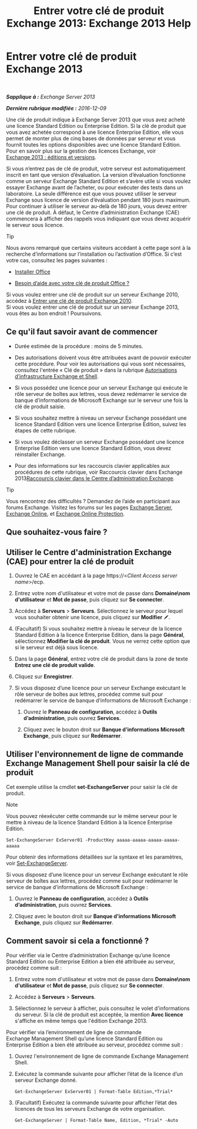 ﻿---
title: 'Entrer votre clé de produit Exchange 2013: Exchange 2013 Help'
TOCTitle: Entrer votre clé de produit Exchange 2013
ms:assetid: ccb14685-4bdc-42a4-a985-35cd2a1a415c
ms:mtpsurl: https://technet.microsoft.com/fr-fr/library/Bb124582(v=EXCHG.150)
ms:contentKeyID: 51407240
ms.date: 04/24/2018
mtps_version: v=EXCHG.150
f1_keywords:
- Microsoft.Exchange.Management.SnapIn.Esm.Servers.EnterProductKeyWizardForm.EnterProductKeyWizardPage
ms.translationtype: HT
---

# Entrer votre clé de produit Exchange 2013

 

_**Sapplique à :** Exchange Server 2013_

_**Dernière rubrique modifiée :** 2016-12-09_

Une clé de produit indique à Exchange Server 2013 que vous avez acheté une licence Standard Edition ou Enterprise Edition. Si la clé de produit que vous avez achetée correspond à une licence Enterprise Edition, elle vous permet de monter plus de cinq bases de données par serveur et vous fournit toutes les options disponibles avec une licence Standard Edition. Pour en savoir plus sur la gestion des licences Exchange, voir [Exchange 2013 : éditions et versions](exchange-2013-editions-and-versions-exchange-2013-help.md).

Si vous n’entrez pas de clé de produit, votre serveur est automatiquement inscrit en tant que version d’évaluation. La version d’évaluation fonctionne comme un serveur Exchange Standard Edition et s’avère utile si vous voulez essayer Exchange avant de l’acheter, ou pour exécuter des tests dans un laboratoire. La seule différence est que vous pouvez utiliser le serveur Exchange sous licence de version d’évaluation pendant 180 jours maximum. Pour continuer à utiliser le serveur au-delà de 180 jours, vous devez entrer une clé de produit. À défaut, le Centre d’administration Exchange (CAE) commencera à afficher des rappels vous indiquant que vous devez acquérir le serveur sous licence.

> [!TIP]
> Nous avons remarqué que certains visiteurs accédant à cette page sont à la recherche d’informations sur l’installation ou l’activation d’Office. Si c’est votre cas, consultez les pages suivantes :
> <ul>
> <li><p><a href="http://go.microsoft.com/fwlink/p/?linkid=403360">Installer Office</a></p></li>
> <li><p><a href="http://go.microsoft.com/fwlink/p/?linkid=403361">Besoin d’aide avec votre clé de produit Office ?</a></p></li></ul>
> Si vous voulez entrer une clé de produit sur un serveur Exchange 2010, accédez à <a href="http://go.microsoft.com/fwlink/p/?linkid=403370">Entrer une clé de produit Exchange 2010</a>.<br />
> Si vous voulez entrer une clé de produit sur un serveur Exchange 2013, vous êtes au bon endroit ! Poursuivons.

## Ce qu'il faut savoir avant de commencer

  - Durée estimée de la procédure : moins de 5 minutes.

  - Des autorisations doivent vous être attribuées avant de pouvoir exécuter cette procédure. Pour voir les autorisations qui vous sont nécessaires, consultez l'entrée « Clé de produit » dans la rubrique [Autorisations d’infrastructure Exchange et Shell](exchange-and-shell-infrastructure-permissions-exchange-2013-help.md).

  - Si vous possédez une licence pour un serveur Exchange qui exécute le rôle serveur de boîtes aux lettres, vous devez redémarrer le service de banque d’informations de Microsoft Exchange sur le serveur une fois la clé de produit saisie.

  - Si vous souhaitez mettre à niveau un serveur Exchange possédant une licence Standard Edition vers une licence Enterprise Edition, suivez les étapes de cette rubrique.

  - Si vous voulez déclasser un serveur Exchange possédant une licence Enterprise Edition vers une licence Standard Edition, vous devez réinstaller Exchange.

  - Pour des informations sur les raccourcis clavier applicables aux procédures de cette rubrique, voir Raccourcis clavier dans Exchange 2013[Raccourcis clavier dans le Centre d’administration Exchange](keyboard-shortcuts-in-the-exchange-admin-center-exchange-online-protection-help.md).

> [!TIP]
> Vous rencontrez des difficultés ? Demandez de l’aide en participant aux forums Exchange. Visitez les forums sur les pages <a href="https://go.microsoft.com/fwlink/p/?linkid=60612">Exchange Server</a>, <a href="https://go.microsoft.com/fwlink/p/?linkid=267542">Exchange Online</a>, et <a href="https://go.microsoft.com/fwlink/p/?linkid=285351">Exchange Online Protection</a>.


## Que souhaitez-vous faire ?

## Utiliser le Centre d'administration Exchange (CAE) pour entrer la clé de produit

1.  Ouvrez le CAE en accédant à la page https://\<*Client Access server name*\>/ecp.

2.  Entrez votre nom d'utilisateur et votre mot de passe dans **Domaine\\nom d'utilisateur** et **Mot de passe**, puis cliquez sur **Se connecter**.

3.  Accédez à **Serveurs** \> **Serveurs**. Sélectionnez le serveur pour lequel vous souhaiter obtenir une licence, puis cliquez sur **Modifier** ![Icône Modifier](images/Bb124582.6f53ccb2-1f13-4c02-bea0-30690e6ea71d(EXCHG.150).gif "Icône Modifier").

4.  (Facultatif) Si vous souhaitez mettre à niveau le serveur de la licence Standard Edition à la licence Enterprise Edition, dans la page **Général**, sélectionnez **Modifier la clé de produit**. Vous ne verrez cette option que si le serveur est déjà sous licence.

5.  Dans la page **Général**, entrez votre clé de produit dans la zone de texte **Entrez une clé de produit valide**.

6.  Cliquez sur **Enregistrer**.

7.  Si vous disposez d’une licence pour un serveur Exchange exécutant le rôle serveur de boîtes aux lettres, procédez comme suit pour redémarrer le service de banque d’informations de Microsoft Exchange :
    
    1.  Ouvrez le **Panneau de configuration**, accédez à **Outils d’administration**, puis ouvrez **Services**.
    
    2.  Cliquez avec le bouton droit sur **Banque d’informations Microsoft Exchange**, puis cliquez sur **Redémarrer**.

## Utiliser l'environnement de ligne de commande Exchange Management Shell pour saisir la clé de produit

Cet exemple utilise la cmdlet **set-ExchangeServer** pour saisir la clé de produit.

> [!NOTE]
> Vous pouvez réexécuter cette commande sur le même serveur pour le mettre à niveau de la licence Standard Edition à la licence Enterprise Edition.


    Set-ExchangeServer ExServer01 -ProductKey aaaaa-aaaaa-aaaaa-aaaaa-aaaaa

Pour obtenir des informations détaillées sur la syntaxe et les paramètres, voir [Set-ExchangeServer](https://technet.microsoft.com/fr-fr/library/bb123716\(v=exchg.150\)).

Si vous disposez d’une licence pour un serveur Exchange exécutant le rôle serveur de boîtes aux lettres, procédez comme suit pour redémarrer le service de banque d’informations de Microsoft Exchange :

1.  Ouvrez le **Panneau de configuration**, accédez à **Outils d’administration**, puis ouvrez **Services**.

2.  Cliquez avec le bouton droit sur **Banque d’informations Microsoft Exchange**, puis cliquez sur **Redémarrer**.

## Comment savoir si cela a fonctionné ?

Pour vérifier via le Centre d’administration Exchange qu’une licence Standard Edition ou Enterprise Edition a bien été attribuée au serveur, procédez comme suit :

1.  Entrez votre nom d'utilisateur et votre mot de passe dans **Domaine\\nom d'utilisateur** et **Mot de passe**, puis cliquez sur **Se connecter**.

2.  Accédez à **Serveurs** \> **Serveurs**.

3.  Sélectionnez le serveur à afficher, puis consultez le volet d'informations du serveur. Si la clé de produit est acceptée, la mention **Avec licence** s'affiche en même temps que l'édition Exchange 2013.

Pour vérifier via l’environnement de ligne de commande Exchange Management Shell qu’une licence Standard Edition ou Enterprise Edition a bien été attribuée au serveur, procédez comme suit :

1.  Ouvrez l'environnement de ligne de commande Exchange Management Shell.

2.  Exécutez la commande suivante pour afficher l’état de la licence d’un serveur Exchange donné.
    
        Get-ExchangeServer ExServer01 | Format-Table Edition,*Trial*

3.  (Facultatif) Exécutez la commande suivante pour afficher l’état des licences de tous les serveurs Exchange de votre organisation.
    
        Get-ExchangeServer | Format-Table Name, Edition, *Trial* -Auto

